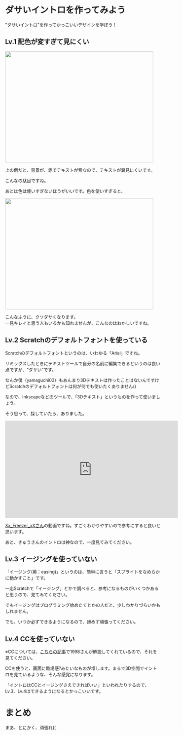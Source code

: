 
    
# ダサいイントロを作ってみよう

"ダサいイントロ"を作ってかっこいいデザインを学ぼう！

## Lv.1 配色が変すぎて見にくい

<img src="https://1998ky262.github.io/Scratch-intro-com/images/exsample1.png" height="360" width="480">

上の例だと、背景が、赤でテキストが紫なので、テキストが糞見にくいです。

こんなの駄目ですね。
    
あとは色は使いすぎないほうがいいです。色を使いすぎると、
    
<img src="https://1998ky262.github.io/Scratch-intro-com/images/example2.png" height="360" width="480">

こんなふうに、クソダサくなります。<br>一見キレイと思う人もいるかも知れませんが、こんなのはおかしいですね。

## Lv.2 Scratchのデフォルトフォントを使っている

Scratchのデフォルトフォントというのは、いわゆる「Arial」ですね。

リミックスしたときにテキストツールで自分の名前に編集できるというのは良い点ですが、"ダサい"です。

なんか僕（yamaguchi03）もあんまり3Dテキストは作ったことはないんですけどScratchのデフォルトフォントは何が何でも使いたくありません()

なので、Inkscapeなどのツールで、「3Dテキスト」というものを作って使いましょう。

そう思って、探していたら、ありました。
<iframe width="560" height="315" src="https://www.youtube.com/embed/85KKlC6_6Xc" title="YouTube video player" frameborder="0" allow="accelerometer; autoplay; clipboard-write; encrypted-media; gyroscope; picture-in-picture" allowfullscreen></iframe>
  
<a href="https://scratch.mit.edu/users/xX_Freezer_Xx/" target="_blank">Xx_Freezer_xXさん</a>の動画ですね。すごくわかりやすいので参考にすると良いと思います。

あと、きゅうさんのイントロは神なので、一度見てみてください。

## Lv.3 イージングを使っていない

「イージング(英：easing)」というのは、簡単に言うと「スプライトをなめらかに動かすこと」です。
  
一応Scratchで「イージング」とかで調べると、参考になるものがいくつかあると思うので、見てみてください。
  
でもイージングはプログラミング始めたてとかの人だと、少しわかりづらいかもしれません。
  
でも、いつか必ずできるようになるので、諦めず頑張ってください。

## Lv.4 CCを使っていない

※CCについては、<a href="https://1998ky262.github.io/Scratch-intro-com/article/CC" target="_blank">こちらの記事</a>で1998さんが解説してくれているので、それを見てください。

CCを使うと、画面に臨場感?みたいなものが増します。まるで3D空間でイントロを見ているような、そんな感覚になります。

「イントロはCCとイージングさえできればいい」といわれたりするので、Lv.3、Lv.4はできるようになるとかっこいいです。
# まとめ
まあ、とにかく、頑張れ((
<script src="../include.js"></script>
